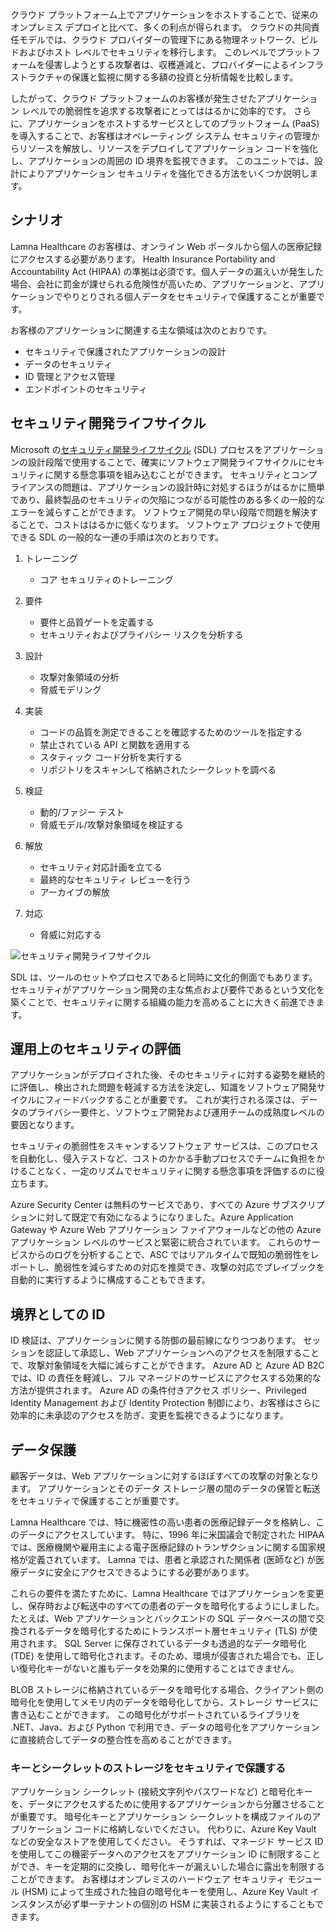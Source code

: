 クラウド プラットフォーム上でアプリケーションをホストすることで、従来のオンプレミス デプロイと比べて、多くの利点が得られます。 クラウドの共同責任モデルでは、クラウド プロバイダーの管理下にある物理ネットワーク、ビルドおよびホスト レベルでセキュリティを移行します。 このレベルでプラットフォームを侵害しようとする攻撃者は、収穫逓減と、プロバイダーによるインフラストラクチャの保護と監視に関する多額の投資と分析情報を比較します。

したがって、クラウド プラットフォームのお客様が発生させたアプリケーション レベルでの脆弱性を追求する攻撃者にとってははるかに効率的です。 さらに、アプリケーションをホストするサービスとしてのプラットフォーム (PaaS) を導入することで、お客様はオペレーティング システム セキュリティの管理からリソースを解放し、リソースをデプロイしてアプリケーション コードを強化し、アプリケーションの周囲の ID 境界を監視できます。 このユニットでは、設計によりアプリケーション セキュリティを強化できる方法をいくつか説明します。

## <a name="scenario"></a>シナリオ

Lamna Healthcare のお客様は、オンライン Web ポータルから個人の医療記録にアクセスする必要があります。 Health Insurance Portability and Accountability Act (HIPAA) の準拠は必須です。個人データの漏えいが発生した場合、会社に罰金が課せられる危険性が高いため、アプリケーションと、アプリケーションでやりとりされる個人データをセキュリティで保護することが重要です。

お客様のアプリケーションに関連する主な領域は次のとおりです。

- セキュリティで保護されたアプリケーションの設計
- データのセキュリティ
- ID 管理とアクセス管理
- エンドポイントのセキュリティ

## <a name="security-development-lifecycle"></a>セキュリティ開発ライフサイクル

Microsoft の[セキュリティ開発ライフサイクル](https://www.microsoft.com/sdl) (SDL) プロセスをアプリケーションの設計段階で使用することで、確実にソフトウェア開発ライフサイクルにセキュリティに関する懸念事項を組み込むことができます。 セキュリティとコンプライアンスの問題は、アプリケーションの設計時に対処するほうがはるかに簡単であり、最終製品のセキュリティの欠陥につながる可能性のある多くの一般的なエラーを減らすことができます。 ソフトウェア開発の早い段階で問題を解決することで、コストははるかに低くなります。 ソフトウェア プロジェクトで使用できる SDL の一般的な一連の手順は次のとおりです。

1. トレーニング

    - コア セキュリティのトレーニング

1. 要件

    - 要件と品質ゲートを定義する
    - セキュリティおよびプライバシー リスクを分析する
 
1. 設計

    - 攻撃対象領域の分析
    - 脅威モデリング
 
1. 実装

    - コードの品質を測定できることを確認するためのツールを指定する
    - 禁止されている API と関数を適用する
    - スタティック コード分析を実行する
    - リポジトリをスキャンして格納されたシークレットを調べる
 
1. 検証

    - 動的/ファジー テスト
    - 脅威モデル/攻撃対象領域を検証する
 
1. 解放

    - セキュリティ対応計画を立てる
    - 最終的なセキュリティ レビューを行う
    - アーカイブの解放
 
1. 対応 

    - 脅威に対応する

![セキュリティ開発ライフサイクル](../media/sdl.png)

SDL は、ツールのセットやプロセスであると同時に文化的側面でもあります。 セキュリティがアプリケーション開発の主な焦点および要件であるという文化を築くことで、セキュリティに関する組織の能力を高めることに大きく前進できます。

<!-- Bear in mind that the migration of un-modified applications (especially COTS procured software systems) will not be able to perform many of the steps listed above.
 -->

## <a name="operational-security-assessment"></a>運用上のセキュリティの評価

アプリケーションがデプロイされた後、そのセキュリティに対する姿勢を継続的に評価し、検出された問題を軽減する方法を決定し、知識をソフトウェア開発サイクルにフィードバックすることが重要です。 これが実行される深さは、データのプライバシー要件と、ソフトウェア開発および運用チームの成熟度レベルの要因となります。

セキュリティの脆弱性をスキャンするソフトウェア サービスは、このプロセスを自動化し、侵入テストなど、コストのかかる手動プロセスでチームに負担をかけることなく、一定のリズムでセキュリティに関する懸念事項を評価するのに役立ちます。

Azure Security Center は無料のサービスであり、すべての Azure サブスクリプションに対して既定で有効になるようになりました。Azure Application Gateway や Azure Web アプリケーション ファイアウォールなどの他の Azure アプリケーション レベルのサービスと緊密に統合されています。 これらのサービスからのログを分析することで、ASC ではリアルタイムで既知の脆弱性をレポートし、脆弱性を減らすための対応を推奨でき、攻撃の対応でプレイブックを自動的に実行するように構成することもできます。

<!-- SDL culture
Key Vault / MSI
CSE = App  -> DB & App Storage
Mention approach of code scanning & SDL
Scanning for passwords - Git
 -->

## <a name="identity-as-the-perimeter"></a>境界としての ID

ID 検証は、アプリケーションに関する防御の最前線になりつつあります。 セッションを認証して承認し、Web アプリケーションへのアクセスを制限することで、攻撃対象領域を大幅に減らすことができます。 Azure AD と Azure AD B2C では、ID の責任を軽減し、フル マネージドのサービスにアクセスする効果的な方法が提供されます。 Azure AD の条件付きアクセス ポリシー、Privileged Identity Management および Identity Protection 制御により、お客様はさらに効率的に未承認のアクセスを防ぎ、変更を監視できるようになります。

## <a name="data-protection"></a>データ保護

顧客データは、Web アプリケーションに対するほぼすべての攻撃の対象となります。 アプリケーションとそのデータ ストレージ層の間のデータの保管と転送をセキュリティで保護することが重要です。

Lamna Healthcare では、特に機密性の高い患者の医療記録データを格納し、このデータにアクセスしています。 特に、1996 年に米国議会で制定された HIPAA では、医療機関や雇用主による電子医療記録のトランザクションに関する国家規格が定義されています。 Lamna では、患者と承認された関係者 (医師など) が医療データに安全にアクセスできるようにする必要があります。

これらの要件を満たすために、Lamna Healthcare ではアプリケーションを変更し、保存時および転送中のすべての患者のデータを暗号化するようにしました。 たとえば、Web アプリケーションとバックエンドの SQL データベースの間で交換されるデータを暗号化するためにトランスポート層セキュリティ (TLS) が使用されます。 SQL Server に保存されているデータも透過的なデータ暗号化 (TDE) を使用して暗号化されます。そのため、環境が侵害された場合でも、正しい復号化キーがないと誰もデータを効果的に使用することはできません。

BLOB ストレージに格納されているデータを暗号化する場合、クライアント側の暗号化を使用してメモリ内のデータを暗号化してから、ストレージ サービスに書き込むことができます。 この暗号化がサポートされているライブラリを .NET、Java、および Python で利用でき、データの暗号化をアプリケーションに直接統合してデータの整合性を高めることができます。

### <a name="secure-key-and-secret-storage"></a>キーとシークレットのストレージをセキュリティで保護する

アプリケーション シークレット (接続文字列やパスワードなど) と暗号化キーを、データにアクセスするために使用するアプリケーションから分離させることが重要です。 暗号化キーとアプリケーション シークレットを構成ファイルのアプリケーション コードに格納しないでください。 代わりに、Azure Key Vault などの安全なストアを使用してください。 そうすれば、マネージド サービス ID を使用してこの機密データへのアクセスをアプリケーション ID に制限することができ、キーを定期的に交換し、暗号化キーが漏えいした場合に露出を制限することができます。 お客様はオンプレミスのハードウェア セキュリティ モジュール (HSM) によって生成された独自の暗号化キーを使用し、Azure Key Vault インスタンスが必ず単一テナントの個別の HSM に実装されるようにすることもできます。

<!-- ### Secure and immutable file storage

All Azure storage accounts are encrypted by default using Microsoft managed keys. Azure customers also have the ability to use their own encryption keys (BYOK) to encrypt blob, file and queue data so that even the hosting provider has no access to unencrypted data. Data immutability is often required for auditing purposes or when legal disputes call for data to be effectively frozen for a determined amount of time. Azure has recently introduced an [immutable data storage](https://docs.microsoft.com/azure/storage/blobs/storage-blob-immutable-storage) option known as Write-Once, Read many (WORM) for this scenario. -->
